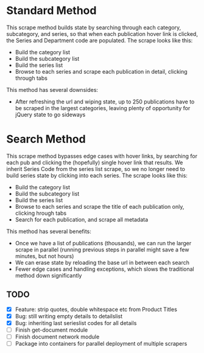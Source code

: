 

# Standard Method

This scrape method builds state by searching through each category, subcategory, and series, so that when each publication hover link is clicked, the Series and Department code are populated.  The scrape looks like this:

- Build the category list
- Build the subcategory list
- Build the series list
- Browse to each series and scrape each publication in detail, clicking through tabs

This method has several downsides:
- After refreshing the url and wiping state, up to 250 publications have to be scraped in the largest categories, leaving plenty of opportunity for jQuery state to go sideways

# Search Method

This scrape method bypasses edge cases with hover links, by searching for each pub and clicking the (hopefully) single hover link that results.  We inherit Series Code from the series list scrape, so we no longer need to build series state by clicking into each series. The scrape looks like this:

- Build the category list
- Build the subcategory list
- Build the series list
- Browse to each series and scrape the title of each publication only, clicking hrough tabs
- Search for each publication, and scrape all metadata

This method has several benefits:
- Once we have a list of publications (thousands), we can run the larger scrape in parallel (running previous steps in parallel might save a few minutes, but not hours)
- We can erase state by reloading the base url in between each search
- Fewer edge cases and handling exceptions, which slows the traditional method down significantly

## TODO
- [x] Feature: strip quotes, double whitespace etc from Product Titles
- [x] Bug: still writing empty details to detailslist
- [x] Bug: inheriting last serieslist codes for all details
- [ ] Finish get-document module
- [ ] Finish document network module
- [ ] Package into containers for parallel deployment of multiple scrapers
